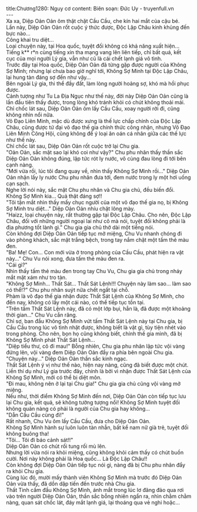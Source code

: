 title:Chương1280: Nguy cơ
content:
Biên soạn: Đức Uy - truyenfull.vn<br>---<br>Xa xa, Diệp Oản Oản ôm thật chặt Cầu Cầu, che kín hai mắt của cậu bé.<br>Lần này, Diệp Oản Oản rốt cuộc ý thức được, Độc Lập Châu kinh khủng đến bực nào...<br>Công khai tru diệt...<br>Loại chuyện này, tại Hoa quốc, tuyệt đối không có khả năng xuất hiện...<br>Tiếng k** r*n cùng tiếng xin tha mạng vang lên liên tiếp, chỉ bất quá, kết cục của mọi người Lý gia, vẫn như cũ là cái chết lạnh giá vô tình.<br>Trước đây tại Hoa quốc, Diệp Oản Oản đã từng gặp được người của Không Sợ Minh; nhưng lại chưa bao giờ nghĩ tới, Không Sợ Minh tại Độc Lập Châu, lại hung tàn đáng sợ đến như vậy…<br>Bên ngoài Lý gia, thi thể đầy đất, làm lòng người hoảng sợ, khó mà hồi phục được.<br>Cảnh tượng như Tu La Địa Ngục như thế này, đời này Diệp Oản Oản cũng là lần đầu tiên thấy được, trong lòng khó tránh khỏi có chút không thoải mái.<br>Chỉ chốc lát sau, Diệp Oản Oản ôm lấy Cầu Cầu, xoay người rời đi, cũng không nhìn nổi nữa.<br>Võ Đạo Liên Minh, mặc dù được xưng là thế lực chấp chính của Độc Lập Châu, cũng được tứ đại võ đạo thế gia chính thức công nhận, nhưng Võ Đạo Liên Minh Công Hội, cũng không để ý loại ân oán cá nhân giữa các thế lực như thế này.<br>Chỉ chốc lát sau, Diệp Oản Oản rốt cuộc trở lại Chu gia.<br>"Oản Oản, sắc mặt sao lại khó coi như vậy?" Chu phu nhân thấy thần sắc Diệp Oản Oản không đúng, lập tức rót ly nước, vô cùng đau lòng đi tới bên cạnh nàng.<br>"Mới vừa rồi, lúc tôi đang quay về, nhìn thấy Không Sợ Minh rồi..." Diệp Oản Oản nhận lấy ly nước Chu phu nhân đưa tới, đem nước trong ly một hơi uống cạn sạch.<br>Nghe lời nói này, sắc mặt Chu phu nhân và Chu gia chủ, đều biến đổi.<br>Không Sợ Minh kia... Quả thật đáng sợ!!<br>"Tôi tận mắt nhìn thấy mấy chục người của một võ đạo thế gia nọ, bị Không Sợ Minh tru diệt..." Diệp Oản Oản nhíu chặt lông mày.<br>"Haizz, loại chuyện này, rất thường gặp tại Độc Lập Châu. Cho nên, Độc Lập Châu, đối với những người ngoại lai như cô mà nói, tuyệt đối không phải là địa phương tốt lành gì." Chu gia gia chủ thở dài một tiếng nói.<br>Còn không đợi Diệp Oản Oản tiếp tục mở miệng, Chu Vu nhanh chóng đi vào phòng khách, sắc mặt trắng bệch, trong tay nắm chặt một tấm thẻ màu đen.<br>"Ba! Mẹ! Con... Con mới vừa ở trong phòng của Cầu Cầu, phát hiện ra vật này..." Chu Vu nói xong, đưa tấm thẻ màu đen ra.<br>"Cái gì?"<br>Nhìn thấy tấm thẻ màu đen trong tay Chu Vu, Chu gia gia chủ trong nháy mắt mặt xám như tro tàn.<br>"Không Sợ Minh... Thất Sát... Thất Sát Lệnh!!! Chuyện này làm sao... làm sao có thể!?" Chu phu nhân suýt nữa chết ngất tại chỗ.<br>Phàm là võ đạo thế gia nhận được Thất Sát Lệnh của Không Sợ Minh, cho đến nay, không có lấy một cái nào, có thể tiếp tục tồn tại.<br>"Trên tấm Thất Sát Lệnh này, đã có một lớp bụi, hẳn là, đã được một khoảng thời gian..." Chu Vu cắn răng.<br>Chỉ sợ, ban đầu Không Sợ Minh vứt tấm Thất Sát Lệnh này tại Chu gia, bị Cầu Cầu trong lúc vô tình nhặt được, không biết là vật gì, tùy tiện nhét vào trong phòng. Cho nên, bọn họ cũng không biết, chính thế gia mình, đã bị Không Sợ Minh phát Thất Sát Lệnh...<br>"Diệp tiểu thư, cô đi mau!" Bỗng nhiên, Chu gia phu nhân lập tức vội vàng đứng lên, vội vàng đem Diệp Oản Oản đẩy ra phía bên ngoài Chu gia.<br>"Chuyện này..." Diệp Oản Oản thần sắc kinh ngạc.<br>Thất Sát Lệnh ý vị như thế nào, hiện nay nàng, cũng đã biết được một chút. Liền thí dụ như Lý gia trước đây, chính là bởi vì nhận được Thất Sát Lệnh của Không Sợ Minh, mới có thể bị diệt môn.<br>"Đi mau, không nên ở lại tại Chu gia!" Chu gia gia chủ cũng vội vàng mở miệng.<br>Nếu như, thời điểm Không Sợ Minh đến nơi, Diệp Oản Oản còn tiếp tục lưu lại Chu gia, kết quả, sẽ không tưởng tượng nổi! Không Sợ Minh tuyệt đối không quản nàng có phải là người của Chu gia hay không…<br>"Dẫn Cầu Cầu cùng đi!"<br>Rất nhanh, Chu Vu ôm lấy Cầu Cầu, đưa cho Diệp Oản Oản.<br>Không Sợ Minh hành sự luôn luôn tàn nhẫn, bất kể nam nữ già trẻ, tuyệt đối không buông tha!<br>"Tôi... Tôi đi báo cảnh sát!!"<br>Diệp Oản Oản có chút rối tung rối mù lên.<br>Nhưng lời vừa nói ra khỏi miệng, cũng không khỏi cảm thấy có chút buồn cười. Nơi này không phải là Hoa quốc... Là Độc Lập Châu!!<br>Còn không đợi Diệp Oản Oản tiếp tục nói gì, nàng đã bị Chu phu nhân đẩy ra khỏi Chu gia.<br>Cùng lúc đó, mười mấy thành viên Không Sợ Minh mà trước đó Diệp Oản Oản vừa thấy, đã dồn dập tiến đến trước nhà Chu gia.<br>Thất Tinh cầm đầu Không Sợ Minh, ánh mắt trong lúc lơ đãng đảo qua rơi vào trên người Diệp Oản Oản, thần sắc bỗng nhiên ngẩn ra, nhìn chằm chằm nàng, quan sát chốc lát, đáy mắt lạnh giá, lại thoáng qua vẻ nghi hoặc...